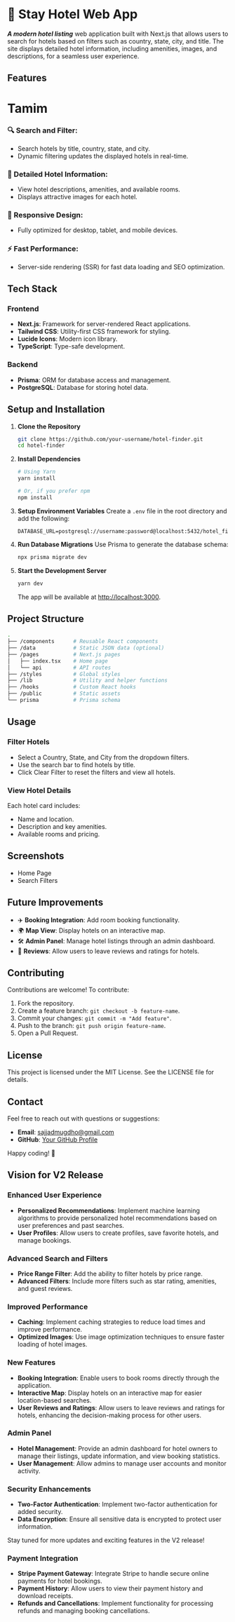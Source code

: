 # 🏨 Stay Hotel Web App

***A modern hotel listing*** web application built with Next.js that allows users to search for hotels based on filters such as country, state, city, and title. The site displays detailed hotel information, including amenities, images, and descriptions, for a seamless user experience.

## Features

# Tamim

### 🔍 Search and Filter:

- Search hotels by title, country, state, and city.
- Dynamic filtering updates the displayed hotels in real-time.

### 📖 Detailed Hotel Information:

- View hotel descriptions, amenities, and available rooms.
- Displays attractive images for each hotel.

### 📱 Responsive Design:

- Fully optimized for desktop, tablet, and mobile devices.

### ⚡ Fast Performance:

- Server-side rendering (SSR) for fast data loading and SEO optimization.

## Tech Stack

### Frontend

- **Next.js**: Framework for server-rendered React applications.
- **Tailwind CSS**: Utility-first CSS framework for styling.
- **Lucide Icons**: Modern icon library.
- **TypeScript**: Type-safe development.

### Backend

- **Prisma**: ORM for database access and management.
- **PostgreSQL**: Database for storing hotel data.

## Setup and Installation

1. **Clone the Repository**

   ```bash
   git clone https://github.com/your-username/hotel-finder.git
   cd hotel-finder
   ```

2. **Install Dependencies**

   ```bash
   # Using Yarn
   yarn install

   # Or, if you prefer npm
   npm install
   ```

3. **Setup Environment Variables**
   Create a `.env` file in the root directory and add the following:

   ```env
   DATABASE_URL=postgresql://username:password@localhost:5432/hotel_finder
   ```

4. **Run Database Migrations**
   Use Prisma to generate the database schema:

   ```bash
   npx prisma migrate dev
   ```

5. **Start the Development Server**
   ```bash
   yarn dev
   ```
   The app will be available at [http://localhost:3000](http://localhost:3000).

## Project Structure

```bash
.
├── /components      # Reusable React components
├── /data            # Static JSON data (optional)
├── /pages           # Next.js pages
│   ├── index.tsx    # Home page
│   └── api          # API routes
├── /styles          # Global styles
├── /lib             # Utility and helper functions
├── /hooks           # Custom React hooks
├── /public          # Static assets
└── prisma           # Prisma schema
```

## Usage

### Filter Hotels

- Select a Country, State, and City from the dropdown filters.
- Use the search bar to find hotels by title.
- Click Clear Filter to reset the filters and view all hotels.

### View Hotel Details

Each hotel card includes:

- Name and location.
- Description and key amenities.
- Available rooms and pricing.

## Screenshots

- Home Page
- Search Filters

## Future Improvements

- ✈️ **Booking Integration**: Add room booking functionality.
- 🌍 **Map View**: Display hotels on an interactive map.
- 🛠️ **Admin Panel**: Manage hotel listings through an admin dashboard.
- 💬 **Reviews**: Allow users to leave reviews and ratings for hotels.

## Contributing

Contributions are welcome! To contribute:

1. Fork the repository.
2. Create a feature branch: `git checkout -b feature-name`.
3. Commit your changes: `git commit -m "Add feature"`.
4. Push to the branch: `git push origin feature-name`.
5. Open a Pull Request.

## License

This project is licensed under the MIT License. See the LICENSE file for details.

## Contact

Feel free to reach out with questions or suggestions:

- **Email**: sajjadmugdho@gmail.com
- **GitHub**: [Your GitHub Profile](https://github.com/sajjad-mugdho)

Happy coding! 🎉

## Vision for V2 Release

### Enhanced User Experience

- **Personalized Recommendations**: Implement machine learning algorithms to provide personalized hotel recommendations based on user preferences and past searches.
- **User Profiles**: Allow users to create profiles, save favorite hotels, and manage bookings.

### Advanced Search and Filters

- **Price Range Filter**: Add the ability to filter hotels by price range.
- **Advanced Filters**: Include more filters such as star rating, amenities, and guest reviews.

### Improved Performance

- **Caching**: Implement caching strategies to reduce load times and improve performance.
- **Optimized Images**: Use image optimization techniques to ensure faster loading of hotel images.

### New Features

- **Booking Integration**: Enable users to book rooms directly through the application.
- **Interactive Map**: Display hotels on an interactive map for easier location-based searches.
- **User Reviews and Ratings**: Allow users to leave reviews and ratings for hotels, enhancing the decision-making process for other users.

### Admin Panel

- **Hotel Management**: Provide an admin dashboard for hotel owners to manage their listings, update information, and view booking statistics.
- **User Management**: Allow admins to manage user accounts and monitor activity.

### Security Enhancements

- **Two-Factor Authentication**: Implement two-factor authentication for added security.
- **Data Encryption**: Ensure all sensitive data is encrypted to protect user information.

Stay tuned for more updates and exciting features in the V2 release!

### Payment Integration

- **Stripe Payment Gateway**: Integrate Stripe to handle secure online payments for hotel bookings.
- **Payment History**: Allow users to view their payment history and download receipts.
- **Refunds and Cancellations**: Implement functionality for processing refunds and managing booking cancellations.

